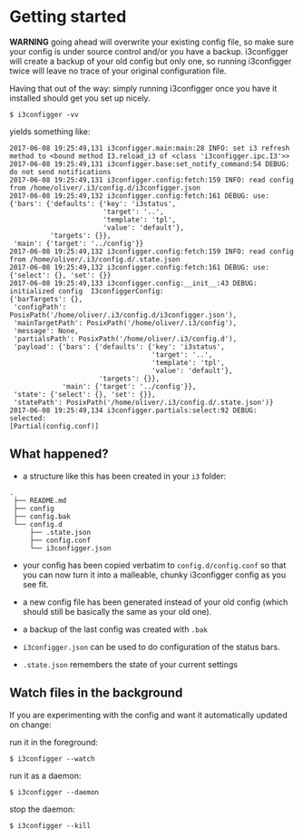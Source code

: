# Getting started

**WARNING** going ahead will overwrite your existing config file, so make sure your config is under source control and/or you have a backup. i3configger will create a backup of your old config but only one, so running i3configger twice will leave no trace of your original configuration file.

Having that out of the way: simply running i3configger once you have it installed should get you set up nicely.

    $ i3configger -vv

yields something like:

```text
2017-06-08 19:25:49,131 i3configger.main:main:28 INFO: set i3 refresh method to <bound method I3.reload_i3 of <class 'i3configger.ipc.I3'>>
2017-06-08 19:25:49,131 i3configger.base:set_notify_command:54 DEBUG: do not send notifications
2017-06-08 19:25:49,131 i3configger.config:fetch:159 INFO: read config from /home/oliver/.i3/config.d/i3configger.json
2017-06-08 19:25:49,132 i3configger.config:fetch:161 DEBUG: use:
{'bars': {'defaults': {'key': 'i3status',
                       'target': '..',
                       'template': 'tpl',
                       'value': 'default'},
          'targets': {}},
 'main': {'target': '../config'}}
2017-06-08 19:25:49,132 i3configger.config:fetch:159 INFO: read config from /home/oliver/.i3/config.d/.state.json
2017-06-08 19:25:49,132 i3configger.config:fetch:161 DEBUG: use:
{'select': {}, 'set': {}}
2017-06-08 19:25:49,133 i3configger.config:__init__:43 DEBUG: initialized config  I3configgerConfig:
{'barTargets': {},
 'configPath': PosixPath('/home/oliver/.i3/config.d/i3configger.json'),
 'mainTargetPath': PosixPath('/home/oliver/.i3/config'),
 'message': None,
 'partialsPath': PosixPath('/home/oliver/.i3/config.d'),
 'payload': {'bars': {'defaults': {'key': 'i3status',
                                   'target': '..',
                                   'template': 'tpl',
                                   'value': 'default'},
                      'targets': {}},
             'main': {'target': '../config'}},
 'state': {'select': {}, 'set': {}},
 'statePath': PosixPath('/home/oliver/.i3/config.d/.state.json')}
2017-06-08 19:25:49,134 i3configger.partials:select:92 DEBUG: selected:
[Partial(config.conf)]
```

## What happened?

* a structure like this has been created in your `i3` folder:

```text
.
 ├── README.md
 ├── config
 ├── config.bak
 └── config.d
     ├── .state.json
     ├── config.conf
     └── i3configger.json
```

* your config has been copied verbatim to `config.d/config.conf` so that you can now turn it into a malleable, chunky i3configger config as you see fit.

* a new config file has been generated instead of your old config (which should still be basically the same as your old one).

* a backup of the last config was created with `.bak`

* `i3configger.json` can be used to do configuration of the status bars.
* `.state.json` remembers the state of your current settings

## Watch files in the background

If you are experimenting with the config and want it automatically updated on change:

run it in the foreground:

    $ i3configger --watch

run it as a daemon:

    $ i3configger --daemon

stop the daemon:

    $ i3configger --kill
